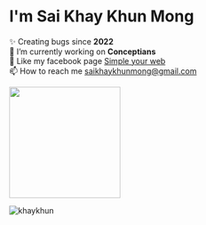 <h1 align="left">I'm Sai Khay Khun Mong</h1>

####

<p align="left">✨ Creating bugs since <b>2022</b><br>
  🔭 I’m currently working on <b>Conceptians</b><br>
  📝 Like my facebook page <a href="https://www.facebook.com/profile.php?id=100086391128252">Simple your web</a><br>
  📫 How to reach me <a href="saikhaykhunmong@gmail.com">saikhaykhunmong@gmail.com</a></p>

<img style="margin: auto;" src="https://media.tenor.com/xvuydDAocrQAAAAi/doggo-dancing.gif" width="200" height="200" />


<p><img align="center" src="https://github-readme-stats.vercel.app/api/top-langs?username=khaykhun&show_icons=true&locale=en&layout=compact" alt="khaykhun" /></p>
